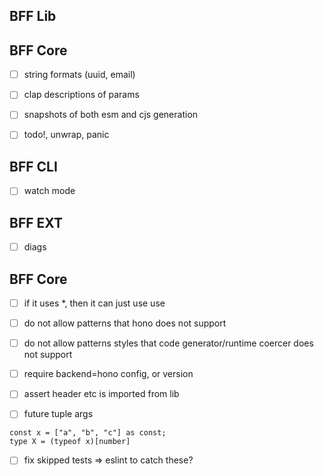 ## BFF Lib

## BFF Core

- [ ] string formats (uuid, email)

- [ ] clap descriptions of params
- [ ] snapshots of both esm and cjs generation

- [ ] todo!, unwrap, panic

## BFF CLI

- [ ] watch mode

## BFF EXT

- [ ] diags

## BFF Core

- [ ] if it uses \*, then it can just use use
- [ ] do not allow patterns that hono does not support
- [ ] do not allow patterns styles that code generator/runtime coercer does not support
- [ ] require backend=hono config, or version

- [ ] assert header etc is imported from lib

- [ ] future tuple args

```
const x = ["a", "b", "c"] as const;
type X = (typeof x)[number]
```

- [ ] fix skipped tests => eslint to catch these?
